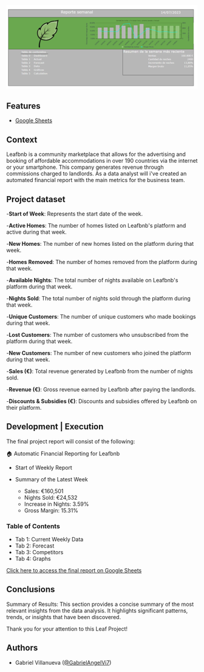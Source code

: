 
![Aquí la descripción de la imagen por si no carga](https://raw.githubusercontent.com/Bellota22/Leaf-s-company-Financial-Automatic-Reporting/master/images/0dashboard.png)
    


## Features

- [Google Sheets](https://developers.google.com/sheets?hl=es-419)

## Context

Leafbnb is a community marketplace that allows for the advertising and booking of affordable accommodations in over 190 countries via the internet or your smartphone. This company generates revenue through commissions charged to landlords. As a data analyst will i've created an automated financial report with the main metrics for the business team.

## Project dataset

-**Start of Week**: Represents the start date of the week.

-**Active Homes**: The number of homes listed on Leafbnb's platform and active during that week.

-**New Homes**: The number of new homes listed on the platform during that week.

-**Homes Removed**: The number of homes removed from the platform during that week.

-**Available Nights**: The total number of nights available on Leafbnb's platform during that week.

-**Nights Sold**: The total number of nights sold through the platform during that week.

-**Unique Customers**: The number of unique customers who made bookings during that week.

-**Lost Customers**: The number of customers who unsubscribed from the platform during that week.

-**New Customers**: The number of new customers who joined the platform during that week.

-**Sales (€)**: Total revenue generated by Leafbnb from the number of nights sold.

-**Revenue (€)**: Gross revenue earned by Leafbnb after paying the landlords.

-**Discounts & Subsidies (€)**: Discounts and subsidies offered by Leafbnb on their platform.

## Development | Execution

The final project report will consist of the following:

🏠 Automatic Financial Reporting for Leafbnb

- Start of Weekly Report
- Summary of the Latest Week

  - Sales: €160,501
  - Nights Sold: €24,532
  - Increase in Nights: 3.59%
  - Gross Margin: 15.31%

### Table of Contents

- Tab 1: Current Weekly Data
- Tab 2: Forecast
- Tab 3: Competitors
- Tab 4: Graphs

[Click here to access the final report on Google Sheets](https://docs.google.com/spreadsheets/d/1tzMxlm-_oCkt4URwFPMtYKFz1cWMyM3zbe6IP2qxWf0/edit#gid=1576199802)

## Conclusions

Summary of Results: This section provides a concise summary of the most relevant insights from the data analysis. It highlights significant patterns, trends, or insights that have been discovered.

Thank you for your attention to this Leaf Project!

## Authors

- Gabriel Villanueva ([@GabrielAngelVi7](https://twitter.com/GabrielAngelVi7))

